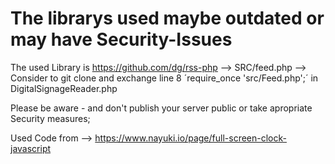 The librarys used maybe outdated or may have Security-Issues
========================================================

The used Library is
https://github.com/dg/rss-php --> SRC/feed.php --> Consider to git clone and exchange line 8 ´require_once 'src/Feed.php';´ in DigitalSignageReader.php

Please be aware - and don't publish your server public or take apropriate Security measures; 

Used Code from --> https://www.nayuki.io/page/full-screen-clock-javascript
